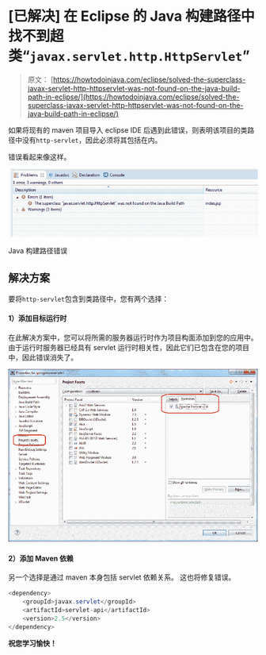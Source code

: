 # [已解决] 在 Eclipse 的 Java 构建路径中找不到超类“`javax.servlet.http.HttpServlet`”

> 原文： [https://howtodoinjava.com/eclipse/solved-the-superclass-javax-servlet-http-httpservlet-was-not-found-on-the-java-build-path-in-eclipse/](https://howtodoinjava.com/eclipse/solved-the-superclass-javax-servlet-http-httpservlet-was-not-found-on-the-java-build-path-in-eclipse/)

如果将现有的 maven 项目导入 eclipse IDE 后遇到此错误，则表明该项目的类路径中没有`http-servlet`，因此必须将其包括在内。

错误看起来像这样。

![Java Build Path Error](img/3f97a301c6793c6bf5e7f2cb1a99c4ed.png)

Java 构建路径错误



## 解决方案

要将`http-servlet`包含到类路径中，您有两个选择：

#### 1）添加目标运行时

在此解决方案中，您可以将所需的服务器运行时作为项目构面添加到您的应用中。 由于运行时服务器已经具有 servlet 运行时相关性，因此它们已包含在您的项目中，因此错误消失了。

![Update Project Runtime](img/972eed170b75f1792bd062e8009a13b2.png "Update Project Runtime")

#### 2）添加 Maven 依赖

另一个选择是通过 maven 本身包括 servlet 依赖关系。 这也将修复错误。

```java
<dependency>
	<groupId>javax.servlet</groupId>
	<artifactId>servlet-api</artifactId>
	<version>2.5</version>
</dependency>

```

**祝您学习愉快！**